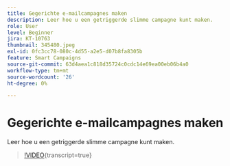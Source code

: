 ```yaml
---
title: Gegerichte e-mailcampagnes maken
description: Leer hoe u een getriggerde slimme campagne kunt maken.
role: User
level: Beginner
jira: KT-10763
thumbnail: 345480.jpeg
exl-id: 0fc3cc78-080c-4d55-a2e5-d07b8fa8305b
feature: Smart Campaigns
source-git-commit: 63d4aea1c818d35724c0cdc14e69ea00eb06b4a0
workflow-type: tm+mt
source-wordcount: '26'
ht-degree: 0%

---
```


# Gegerichte e-mailcampagnes maken

Leer hoe u een getriggerde slimme campagne kunt maken.

>[!VIDEO](https://video.tv.adobe.com/v/345480/?quality=12&learn=on){transcript=true}
